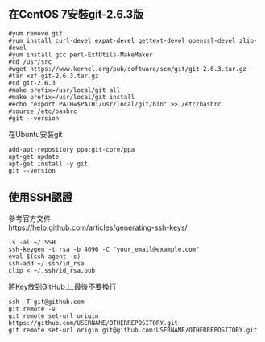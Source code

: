 在CentOS 7安裝git-2.6.3版
------------------------
```
#yum remove git
#yum install curl-devel expat-devel gettext-devel openssl-devel zlib-devel
#yum install gcc perl-ExtUtils-MakeMaker
#cd /usr/src
#wget https://www.kernel.org/pub/software/scm/git/git-2.6.3.tar.gz
#tar xzf git-2.6.3.tar.gz
#cd git-2.6.3
#make prefix=/usr/local/git all
#make prefix=/usr/local/git install
#echo "export PATH=$PATH:/usr/local/git/bin" >> /etc/bashrc
#source /etc/bashrc
#git --version
```
在Ubuntu安裝git
```
add-apt-repository ppa:git-core/ppa
apt-get update
apt-get install -y git
git --version
```
使用SSH認證
----------
參考官方文件  
https://help.github.com/articles/generating-ssh-keys/  
```
ls -al ~/.SSH
ssh-keygen -t rsa -b 4096 -C "your_email@example.com"
eval $(ssh-agent -s)
ssh-add ~/.ssh/id_rsa
clip < ~/.ssh/id_rsa.pub
```
將Key放到GitHub上,最後不要換行  
```
ssh -T git@github.com
git remote -v
git remote set-url origin https://github.com/USERNAME/OTHERREPOSITORY.git
git remote set-url origin git@github.com:USERNAME/OTHERREPOSITORY.git
```
